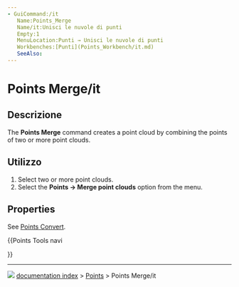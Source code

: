 ```yaml
---
- GuiCommand:/it
   Name:Points_Merge
   Name/it:Unisci le nuvole di punti
   Empty:1
   MenuLocation:Punti → Unisci le nuvole di punti
   Workbenches:[Punti](Points_Workbench/it.md)
   SeeAlso:
---
```


# Points Merge/it


<div class="mw-translate-fuzzy">

## Descrizione


</div>

The **Points Merge** command creates a point cloud by combining the points of two or more point clouds.


<div class="mw-translate-fuzzy">

## Utilizzo


</div>

1.  Select two or more point clouds.
2.  Select the **Points → Merge point clouds** option from the menu.

## Properties

See [Points Convert](Points_Convert.md).





{{Points Tools navi

}}



---
![](images/Button_right.svg) [documentation index](../README.md) > [Points](Points_Workbench.md) > Points Merge/it
